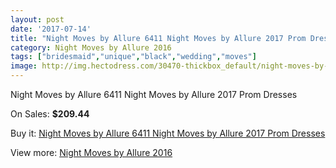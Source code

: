 ```yaml
---
layout: post
date: '2017-07-14'
title: "Night Moves by Allure 6411 Night Moves by Allure 2017 Prom Dresses"
category: Night Moves by Allure 2016
tags: ["bridesmaid","unique","black","wedding","moves"]
image: http://img.hectodress.com/30470-thickbox_default/night-moves-by-allure-6411-night-moves-by-allure-2012-prom-dresses.jpg
---
```

Night Moves by Allure 6411 Night Moves by Allure 2017 Prom Dresses

On Sales: **$209.44**
<a href="https://www.hectodress.com/night-moves-by-allure-2013/14038-night-moves-by-allure-6411-night-moves-by-allure-2012-prom-dresses.html"><amp-img layout="responsive" width="600" height="600" src="//img.hectodress.com/30470-thickbox_default/night-moves-by-allure-6411-night-moves-by-allure-2012-prom-dresses.jpg" alt="Night Moves by Allure 6411 Night Moves by Allure 2017 Prom Dresses 0" /></a>
<a href="https://www.hectodress.com/night-moves-by-allure-2013/14038-night-moves-by-allure-6411-night-moves-by-allure-2012-prom-dresses.html"><amp-img layout="responsive" width="600" height="600" src="//img.hectodress.com/30473-thickbox_default/night-moves-by-allure-6411-night-moves-by-allure-2012-prom-dresses.jpg" alt="Night Moves by Allure 6411 Night Moves by Allure 2017 Prom Dresses 1" /></a>
<a href="https://www.hectodress.com/night-moves-by-allure-2013/14038-night-moves-by-allure-6411-night-moves-by-allure-2012-prom-dresses.html"><amp-img layout="responsive" width="600" height="600" src="//img.hectodress.com/30472-thickbox_default/night-moves-by-allure-6411-night-moves-by-allure-2012-prom-dresses.jpg" alt="Night Moves by Allure 6411 Night Moves by Allure 2017 Prom Dresses 2" /></a>
<a href="https://www.hectodress.com/night-moves-by-allure-2013/14038-night-moves-by-allure-6411-night-moves-by-allure-2012-prom-dresses.html"><amp-img layout="responsive" width="600" height="600" src="//img.hectodress.com/30471-thickbox_default/night-moves-by-allure-6411-night-moves-by-allure-2012-prom-dresses.jpg" alt="Night Moves by Allure 6411 Night Moves by Allure 2017 Prom Dresses 3" /></a>

Buy it: [Night Moves by Allure 6411 Night Moves by Allure 2017 Prom Dresses](https://www.hectodress.com/night-moves-by-allure-2013/14038-night-moves-by-allure-6411-night-moves-by-allure-2012-prom-dresses.html "Night Moves by Allure 6411 Night Moves by Allure 2017 Prom Dresses")

View more: [Night Moves by Allure 2016](https://www.hectodress.com/239-night-moves-by-allure-2013 "Night Moves by Allure 2016")